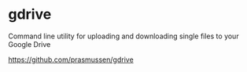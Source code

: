 # gdrive
Command line utility for uploading and downloading single files to your Google Drive


https://github.com/prasmussen/gdrive
